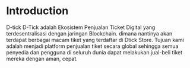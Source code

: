 # Introduction
D-tick
D-Tick adalah Ekosistem Penjualan Ticket Digital yang 
terdesentralisasi dengan jaringan Blockchain. dimana nantinya akan 
terdapat berbagai macam tiket yang terdaftar di Dtick Store. 
Tujuan kami adalah menjadi platform penjualan tiket secara global 
sehingga semua penyedia dan pengguna di seluruh dunia dapat 
melakukan jual-beli tiket mereka dengan aman, cepat.

